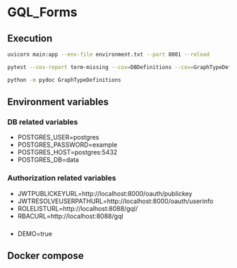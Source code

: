 # GQL_Forms

## Execution
```bash
uvicorn main:app --env-file environment.txt --port 8001 --reload
```

```bash
pytest --cov-report term-missing --cov=DBDefinitions --cov=GraphTypeDefinitions --cov=utils --log-cli-level=INFO -x
```


```bash
python -m pydoc GraphTypeDefinitions
```

## Environment variables

### DB related variables
- POSTGRES_USER=postgres
- POSTGRES_PASSWORD=example
- POSTGRES_HOST=postgres:5432
- POSTGRES_DB=data

### Authorization related variables
- JWTPUBLICKEYURL=http://localhost:8000/oauth/publickey
- JWTRESOLVEUSERPATHURL=http://localhost:8000/oauth/userinfo
- ROLELISTURL=http://localhost:8088/gql/
- RBACURL=http://localhost:8088/gql

### 
- DEMO=true


## Docker compose

```yaml

```